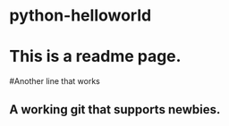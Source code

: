 # python-helloworld

# This is a readme page.

#Another line that works

## A working git that supports newbies.
